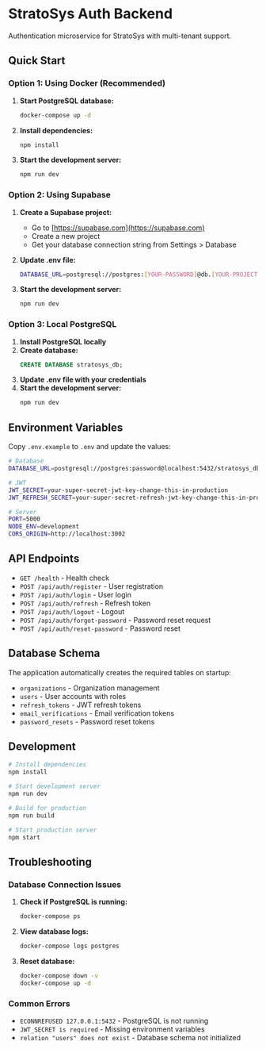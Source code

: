 # StratoSys Auth Backend

Authentication microservice for StratoSys with multi-tenant support.

## Quick Start

### Option 1: Using Docker (Recommended)

1. **Start PostgreSQL database:**
   ```bash
   docker-compose up -d
   ```

2. **Install dependencies:**
   ```bash
   npm install
   ```

3. **Start the development server:**
   ```bash
   npm run dev
   ```

### Option 2: Using Supabase

1. **Create a Supabase project:**
   - Go to [https://supabase.com](https://supabase.com)
   - Create a new project
   - Get your database connection string from Settings > Database

2. **Update .env file:**
   ```bash
   DATABASE_URL=postgresql://postgres:[YOUR-PASSWORD]@db.[YOUR-PROJECT-REF].supabase.co:5432/postgres
   ```

3. **Start the development server:**
   ```bash
   npm run dev
   ```

### Option 3: Local PostgreSQL

1. **Install PostgreSQL locally**
2. **Create database:**
   ```sql
   CREATE DATABASE stratosys_db;
   ```
3. **Update .env file with your credentials**
4. **Start the development server:**
   ```bash
   npm run dev
   ```

## Environment Variables

Copy `.env.example` to `.env` and update the values:

```bash
# Database
DATABASE_URL=postgresql://postgres:password@localhost:5432/stratosys_db

# JWT
JWT_SECRET=your-super-secret-jwt-key-change-this-in-production
JWT_REFRESH_SECRET=your-super-secret-refresh-jwt-key-change-this-in-production

# Server
PORT=5000
NODE_ENV=development
CORS_ORIGIN=http://localhost:3002
```

## API Endpoints

- `GET /health` - Health check
- `POST /api/auth/register` - User registration
- `POST /api/auth/login` - User login
- `POST /api/auth/refresh` - Refresh token
- `POST /api/auth/logout` - Logout
- `POST /api/auth/forgot-password` - Password reset request
- `POST /api/auth/reset-password` - Password reset

## Database Schema

The application automatically creates the required tables on startup:
- `organizations` - Organization management
- `users` - User accounts with roles
- `refresh_tokens` - JWT refresh tokens
- `email_verifications` - Email verification tokens
- `password_resets` - Password reset tokens

## Development

```bash
# Install dependencies
npm install

# Start development server
npm run dev

# Build for production
npm run build

# Start production server
npm start
```

## Troubleshooting

### Database Connection Issues

1. **Check if PostgreSQL is running:**
   ```bash
   docker-compose ps
   ```

2. **View database logs:**
   ```bash
   docker-compose logs postgres
   ```

3. **Reset database:**
   ```bash
   docker-compose down -v
   docker-compose up -d
   ```

### Common Errors

- `ECONNREFUSED 127.0.0.1:5432` - PostgreSQL is not running
- `JWT_SECRET is required` - Missing environment variables
- `relation "users" does not exist` - Database schema not initialized
